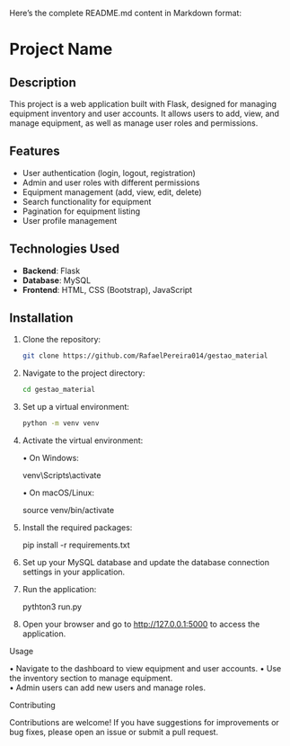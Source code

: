 Here’s the complete README.md content in Markdown format:

# Project Name

## Description

This project is a web application built with Flask, designed for managing equipment inventory and user accounts. It allows users to add, view, and manage equipment, as well as manage user roles and permissions.

## Features

- User authentication (login, logout, registration)
- Admin and user roles with different permissions
- Equipment management (add, view, edit, delete)
- Search functionality for equipment
- Pagination for equipment listing
- User profile management

## Technologies Used

- **Backend**: Flask
- **Database**: MySQL
- **Frontend**: HTML, CSS (Bootstrap), JavaScript

## Installation

1. Clone the repository:

   ```bash
   git clone https://github.com/RafaelPereira014/gestao_material
   

2.	Navigate to the project directory:

	```bash
	cd gestao_material


3.	Set up a virtual environment:
	```bash
	python -m venv venv


4.	Activate the virtual environment:

	•	On Windows:

	venv\Scripts\activate


	•	On macOS/Linux:

	source venv/bin/activate


5.	Install the required packages:

	pip install -r requirements.txt


6.	Set up your MySQL database and update the database connection settings in your application.
7.	Run the application:

	pythton3 run.py


8.	Open your browser and go to http://127.0.0.1:5000 to access the application.

Usage

•	Navigate to the dashboard to view equipment and user accounts.
•	Use the inventory section to manage equipment.	
•	Admin users can add new users and manage roles.

Contributing

Contributions are welcome! If you have suggestions for improvements or bug fixes, please open an issue or submit a pull request.

